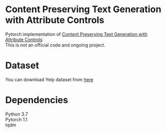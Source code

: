 # Content Preserving Text Generation with Attribute Controls
Pytorch implementation of [Content Preserving Text Generation with Attribute Controls](https://arxiv.org/abs/1811.01135) <br/>
This is not an official code and ongoing project. 


# Dataset
You can download Yelp dataset from [here](https://github.com/shentianxiao/language-style-transfer)

# Dependencies
Python 3.7 <br />
Pytorch 1.1 <br />
tqdm <br />

